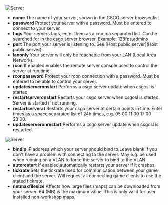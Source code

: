 ![Server](https://raw.githubusercontent.com/wiki/lenosisnickerboa/csgosl/pics/config-page-server1.jpg)

* **name** The name of your server, shown in the CSGO server browser list. 
* **password** Protect your server with a password. Must be entered to connect to your server.
* **tags** Your servers tags, enter them as a comma separated list. Can be searched for in the csgo server browser. Example: 128fps,admins
* **port** The port your server is listening to. See [Host public server](Host public server)
* **lanonly** Your server will only be reachable from your LAN (Local Area Network).
* **rcon** If enabled enables the remote server console used to control the server at run time.
* **rconpassword** Protect your rcon connection with a password. Must be entered to be able to control your server.
* **updateserveronstart** Performs a csgo server update when csgosl is started.
* **restartserveronstart** Restarts your csgo server when csgosl is started. Server is started if not running.
* **restartserverat** Restarts your csgo server at certain points in time. Enter times as a space separated list of 24h times, e.g. 05:00 11:00 17:00 23:00.
* **updateserveronrestart** Performs a csgo server update when csgosl is restarted.

![Server](https://raw.githubusercontent.com/wiki/lenosisnickerboa/csgosl/pics/config-page-server2.jpg)
* **bindip** IP address which your server should bind to.Leave blank if you don't have a problem with connecting to the server. May e.g. be used when running on a VLAN to force the server to bind to the VLAN.
* **autorestart** If enabled automatically restarts your server if it crashes.
* **tickrate** Sets the tickrate used for communication between your game client and the server. Will request all connecting game clients to use the stated tickrate.
* **netmaxfilesize** Affects how large files (maps) can be downloaded from your server. 64 (MB) is the maximum value. This is only valid for user installed non-workshop maps.
